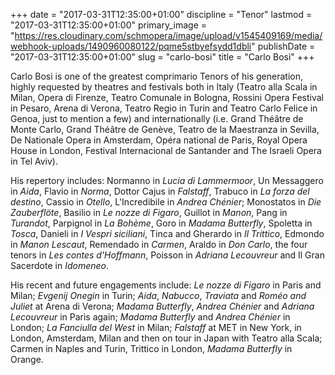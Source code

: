 +++
date = "2017-03-31T12:35:00+01:00"
discipline = "Tenor"
lastmod = "2017-03-31T12:35:00+01:00"
primary_image = "https://res.cloudinary.com/schmopera/image/upload/v1545409169/media/webhook-uploads/1490960080122/pqme5stbyefsydd1dbli"
publishDate = "2017-03-31T12:35:00+01:00"
slug = "carlo-bosi"
title = "Carlo Bosi"
+++

Carlo Bosi is one of the greatest comprimario Tenors of his generation, highly requested by theatres and festivals both in Italy (Teatro alla Scala in Milan, Opera di Firenze, Teatro Comunale in Bologna, Rossini Opera Festival in Pesaro, Arena di Verona, Teatro Regio in Turin and Teatro Carlo Felice in Genoa, just to mention a few) and internationally (i.e. Grand Théâtre de Monte Carlo, Grand Théâtre de Genève, Teatro de la Maestranza in Sevilla, De Nationale Opera in Amsterdam, Opéra national de Paris, Royal Opera House in London, Festival Internacional de Santander and The Israeli Opera in Tel Aviv).

His repertory includes: Normanno in *Lucia di Lammermoor*, Un Messaggero in *Aida*, Flavio in *Norma*, Dottor Cajus in *Falstaff*, Trabuco in *La forza del destino*, Cassio in *Otello*, L'Incredibile in *Andrea Chénier*; Monostatos in *Die Zauberflöte*, Basilio in *Le nozze di Figaro*, Guillot in *Manon*, Pang in *Turandot*, Parpignol in *La Bohème*, Goro in *Madama Butterfly*, Spoletta in *Tosca*, Danieli in *I Vespri siciliani*, Tinca and Gherardo in *Il Trittico*, Edmondo in *Manon Lescaut*, Remendado in *Carmen*, Araldo in *Don Carlo*, the four tenors in *Les contes d'Hoffmann*, Poisson in *Adriana Lecouvreur* and Il Gran Sacerdote in
*Idomeneo*.

His recent and future engagements include: *Le nozze di Figaro* in Paris and Milan; *Evgenij Onegin* in Turin; *Aida*, *Nabucco*, *Traviata* and *Roméo and Juliet* at Arena di Verona; *Madama Butterfly*, *Andrea Chénier* and *Adriana Lecouvreur* in Paris again; *Madama Butterfly* and *Andrea Chénier* in London; *La Fanciulla del West* in Milan; *Falstaff* at MET in New York, in London, Amsterdam, Milan and then on tour in Japan with Teatro alla Scala; Carmen in Naples and Turin, Trittico in London, *Madama Butterfly* in Orange.
